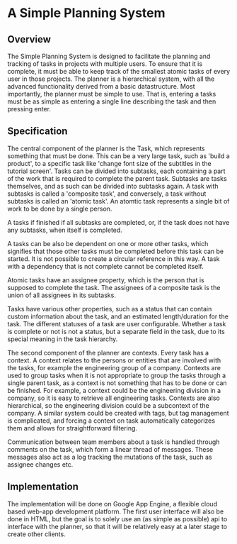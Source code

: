 # A Simple Planning System

## Overview

The Simple Planning System is designed to facilitate the planning and
tracking of tasks in projects with multiple users. To ensure that it
is complete, it must be able to keep track of the smallest atomic
tasks of every user in those projects. The planner is a hierarchical
system, with all the advanced functionality derived from a basic
datastructure. Most importantly, the planner must be simple to
use. That is, entering a tasks must be as simple as entering a single
line describing the task and then pressing enter.

## Specification

The central component of the planner is the Task, which represents
something that must be done. This can be a very large task, such as
'build a product', to a specific task like 'change font size of the
subtitles in the tutorial screen'. Tasks can be divided into subtasks,
each containing a part of the work that is required to complete the
parent task. Subtasks are tasks themselves, and as such can be divided
into subtasks again. A task with subtasks is called a 'composite
task', and conversely, a task without subtasks is called an 'atomic
task'. An atomtic task represents a single bit of work to be done by a
single person.

A tasks if finished if all subtasks are completed, or, if the task
does not have any subtasks, when itself is completed.

A tasks can be also be dependent on one or more other tasks, which
signifies that those other tasks must be completed before this task
can be started. It is not possible to create a circular reference in
this way. A task with a dependency that is not complete cannot be
completed itself.

Atomic tasks have an assignee property, which is the person that is
supposed to complete the task. The assignees of a composite task is
the union of all assignees in its subtasks.

Tasks have various other properties, such as a status that can contain
custom information about the task, and an estimated length/duration
for the task. The different statuses of a task are user
configurable. Whether a task is complete or not is not a status, but a
separate field in the task, due to its special meaning in the task
hierarchy.

The second component of the planner are contexts. Every task has a
context. A context relates to the persons or entities that are
involved with the tasks, for example the engineering group of a
company. Contexts are used to group tasks when it is not appropriate
to group the tasks through a single parent task, as a context is not
something that has to be done or can be finished. For example, a
context could be the engineering division in a company, so it is easy
to retrieve all engineering tasks. Contexts are also hierarchical, so
the engineering division could be a subcontext of the company. A
similar system could be created with tags, but tag management is
complicated, and forcing a context on task automatically categorizes
them and allows for straightforward filtering.

Communication between team members about a task is handled through
comments on the task, which form a linear thread of messages. These
messages also act as a log tracking the mutations of the task, such as
assignee changes etc.

## Implementation

The implementation will be done on Google App Engine, a flexible cloud
based web-app development platform. The first user interface will also
be done in HTML, but the goal is to solely use an (as simple as
possible) api to interface with the planner, so that it will be
relatively easy at a later stage to create other clients.
